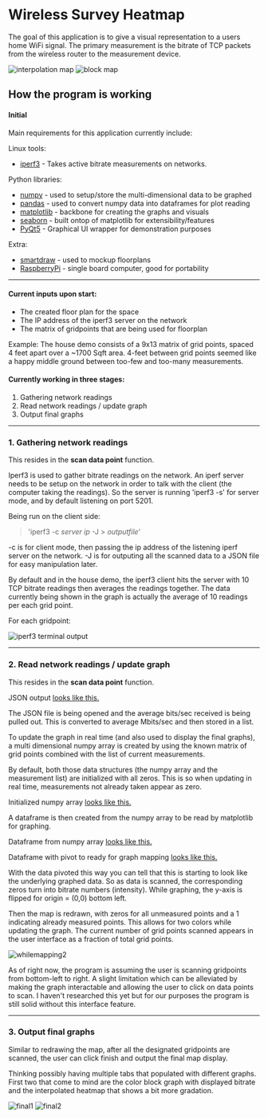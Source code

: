 # Wireless Survey Heatmap

The goal of this application is to give a visual representation to a users home WiFi signal. The primary measurement is the bitrate of TCP packets from the wireless router to the measurement device.

![interpolation map][1]
![block map][2]

[1]: <output/interpolation_map.png>
[2]: <output/block_map.png>

## How the program is working 

#### Initial

Main requirements for this application currently include:

Linux tools:

* [iperf3][1] - Takes active bitrate measurements on networks.

Python libraries:

* [numpy][2] - used to setup/store the multi-dimensional data to be graphed 
* [pandas][3] - used to convert numpy data into dataframes for plot reading
* [matplotlib][3] - backbone for creating the graphs and visuals
* [seaborn][4] - built ontop of matplotlib for extensibility/features 
* [PyQt5][5] - Graphical UI wrapper for demonstration purposes

Extra:

* [smartdraw][6] - used to mockup floorplans
* [RaspberryPi][7] - single board computer, good for portability 

---

#### Current inputs upon start:

* The created floor plan for the space 
* The IP address of the iperf3 server on the network
* The matrix of gridpoints that are being used for floorplan

Example: The house demo consists of a 9x13 matrix of grid points, spaced
4 feet apart over a ~1700 Sqft area. 4-feet between grid points seemed like a 
happy middle ground between too-few and too-many measurements.
 

#### Currently working in three stages:

1. Gathering network readings 
2. Read network readings / update graph
3. Output final graphs

---
 
### 1. Gathering network readings

This resides in the **scan data point** function.

Iperf3 is used to gather bitrate readings on the network. An iperf server needs
to be setup on the network in order to talk with the client (the computer taking
the readings). So the server is running 'iperf3 -s' for server mode, and by
default listening on port 5201.

Being run on the client side: 
> 'iperf3 -c *server ip* -J > *outputfile*'
 
-c is for client mode, then passing the ip address of the listening iperf 
server on the network. -J is for outputing all the scanned data to a JSON
file for easy manipulation later.

By default and in the house demo, the iperf3 client hits the server with 10
TCP bitrate readings then averages the readings together. The data currently
being shown in the graph is actually the average of 10 readings per each grid
point.  

For each gridpoint:

![iperf3 terminal output](output/iperf3_cmd_output.png)

---

### 2. Read network readings / update graph
 
This resides in the **scan data point** function.

JSON output [looks like this.](output/iperf_json)

The JSON file is being opened and the average bits/sec received is being pulled 
out. This is converted to average Mbits/sec and then stored in a list. 

To update the graph in real time (and also used to display the final graphs), 
a multi dimensional numpy array is created by using the known matrix of grid 
points combined with the list of current measurements. 

By default, both those data structures (the numpy array and the measurement list)
are initialized with all zeros. This is so when updating in real time,
measurements not already taken appear as zero.

Initialized numpy array [looks like this.](output/numpy_output)

A dataframe is then created from the numpy array to be read by matplotlib for graphing.

Dataframe from numpy array [looks like this.](output/dataframe_output)

Dataframe with pivot to ready for graph mapping [looks like this.](output/df_pivot_output)

With the data pivoted this way you can tell that this is starting to look like the 
underlying graphed data. So as data is scanned, the corresponding zeros turn into bitrate
numbers (intensity). While graphing, the y-axis is flipped for origin = (0,0) bottom left. 

Then the map is redrawn, with zeros for all unmeasured points and a 1 indicating already 
measured points. This allows for two colors while updating the graph. 
The current number of grid points scanned appears in the user interface as a fraction of 
total grid points.

![whilemapping2](output/while_mapping2.png)

As of right now, the program is assuming the user is scanning gridpoints from 
bottom-left to right. A slight limitation which can be alleviated by making the
graph interactable and allowing the user to click on data points to scan. I 
haven't researched this yet but for our purposes the program is still solid 
without this interface feature. 

---

### 3. Output final graphs 

Similar to redrawing the map, after all the designated gridpoints are scanned, 
the user can click finish and output the final map display.

Thinking possibly having multiple tabs that populated with different graphs.
First two that come to mind are the color block graph with displayed bitrate and
the interpolated heatmap that shows a bit more gradation.

![final1](output/block_map.png)
![final2](output/interpolation_map.png)


[1]: <https://numpy.org/doc/stable/user/whatisnumpy.html>
[2]: <https://en.wikipedia.org/wiki/Pandas_%28software%29>
[3]: <https://matplotlib.org/>
[4]: <https://seaborn.pydata.org/>
[5]: <https://www.tutorialspoint.com/pyqt5/pyqt5_quick_guide.htm>
[6]: <https://www.smartdraw.com/>
[7]: <https://www.raspberrypi.org/products/raspberry-pi-4-model-b/>
